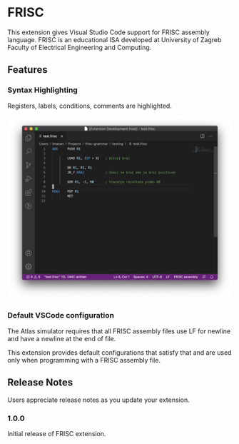 # FRISC

This extension gives Visual Studio Code support for FRISC assembly language.
FRISC is an educational ISA developed at University of Zagreb Faculty of Electrical Engineering and Computing.

## Features

### Syntax Highlighting

Registers, labels, conditions, comments are highlighted.

![Syntax Highlighting](images/syntax-highlighting.png)

### Default VSCode configuration

The Atlas simulator requires that all FRISC assembly files use LF for newline and have a newline at the end of file.

This extension provides default configurations that satisfy that and are used only when programming with a FRISC assembly file.

## Release Notes

Users appreciate release notes as you update your extension.

### 1.0.0

Initial release of FRISC extension.